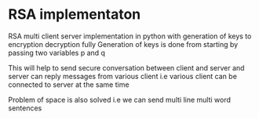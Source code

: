 # RSA implementaton
RSA multi client server implementation in python with generation of keys to encryption decryption fully
Generation of keys is done from starting by passing two variables p and q

This will help to send secure conversation between client and server and server can reply messages from various client i.e various client can be connected to server at the same time

Problem of space is also solved i.e we can send multi line multi word sentences